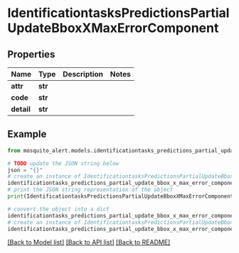 # IdentificationtasksPredictionsPartialUpdateBboxXMaxErrorComponent


## Properties

Name | Type | Description | Notes
------------ | ------------- | ------------- | -------------
**attr** | **str** |  | 
**code** | **str** |  | 
**detail** | **str** |  | 

## Example

```python
from mosquito_alert.models.identificationtasks_predictions_partial_update_bbox_x_max_error_component import IdentificationtasksPredictionsPartialUpdateBboxXMaxErrorComponent

# TODO update the JSON string below
json = "{}"
# create an instance of IdentificationtasksPredictionsPartialUpdateBboxXMaxErrorComponent from a JSON string
identificationtasks_predictions_partial_update_bbox_x_max_error_component_instance = IdentificationtasksPredictionsPartialUpdateBboxXMaxErrorComponent.from_json(json)
# print the JSON string representation of the object
print(IdentificationtasksPredictionsPartialUpdateBboxXMaxErrorComponent.to_json())

# convert the object into a dict
identificationtasks_predictions_partial_update_bbox_x_max_error_component_dict = identificationtasks_predictions_partial_update_bbox_x_max_error_component_instance.to_dict()
# create an instance of IdentificationtasksPredictionsPartialUpdateBboxXMaxErrorComponent from a dict
identificationtasks_predictions_partial_update_bbox_x_max_error_component_from_dict = IdentificationtasksPredictionsPartialUpdateBboxXMaxErrorComponent.from_dict(identificationtasks_predictions_partial_update_bbox_x_max_error_component_dict)
```
[[Back to Model list]](../README.md#documentation-for-models) [[Back to API list]](../README.md#documentation-for-api-endpoints) [[Back to README]](../README.md)


